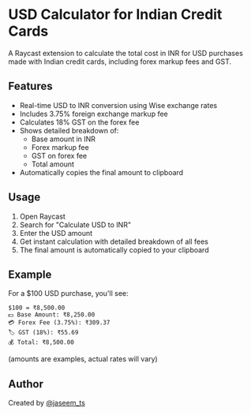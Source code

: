# USD Calculator for Indian Credit Cards

A Raycast extension to calculate the total cost in INR for USD purchases made with Indian credit cards, including forex markup fees and GST.

## Features

- Real-time USD to INR conversion using Wise exchange rates
- Includes 3.75% foreign exchange markup fee
- Calculates 18% GST on the forex fee
- Shows detailed breakdown of:
  - Base amount in INR
  - Forex markup fee
  - GST on forex fee
  - Total amount
- Automatically copies the final amount to clipboard

## Usage

1. Open Raycast
2. Search for "Calculate USD to INR"
3. Enter the USD amount
4. Get instant calculation with detailed breakdown of all fees
5. The final amount is automatically copied to your clipboard

## Example

For a $100 USD purchase, you'll see:
```
$100 = ₹8,500.00
💵 Base Amount: ₹8,250.00
💳 Forex Fee (3.75%): ₹309.37
🏷️ GST (18%): ₹55.69
💰 Total: ₹8,500.00
```
(amounts are examples, actual rates will vary)

## Author

Created by [@jaseem_ts](https://raycast.com/jaseem_ts) 